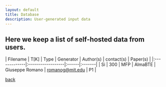 ```yaml
---
layout: default
title: Database
description: User-generated input data
---
```


## Here we keep a list of self-hosted data from users. 

| Filename     | T[K]     | Type | Generator |  Author(s)          | contact(s) |  Paper(s) | 
|:-------------|:------------------|:------|:-------|
| Si       | 300      | MFP  | AlmaBTE | Giuseppe Romano  | romanog@mit.edu |  P1 |



[back](./)
